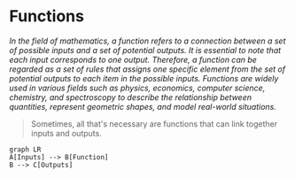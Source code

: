 # Functions

_In the field of mathematics, a function refers to a connection between a set
of_ _possible inputs and a set of potential outputs. It is essential to note
that_ _each input corresponds to one output. Therefore, a function can be
regarded as a_ _set of rules that assigns one specific element from the set of
potential outputs_ _to each item in the possible inputs. Functions are widely
used in various fields_ _such as physics, economics, computer science,
chemistry, and spectroscopy to_ _describe the relationship between quantities,
represent geometric shapes, and model real-world situations._

> Sometimes, all that's necessary are functions that can link together inputs
> and outputs.

```mermaid
graph LR
A[Inputs] --> B[Function]
B --> C[Outputs]
```
